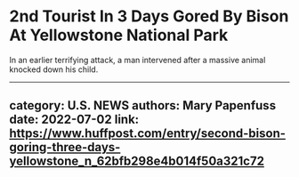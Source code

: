 # 2nd Tourist In 3 Days Gored By Bison At Yellowstone National Park

In an earlier terrifying attack, a man intervened after a massive animal knocked down his child.

---
category: U.S. NEWS
authors: Mary Papenfuss
date: 2022-07-02
link: https://www.huffpost.com/entry/second-bison-goring-three-days-yellowstone_n_62bfb298e4b014f50a321c72
---
